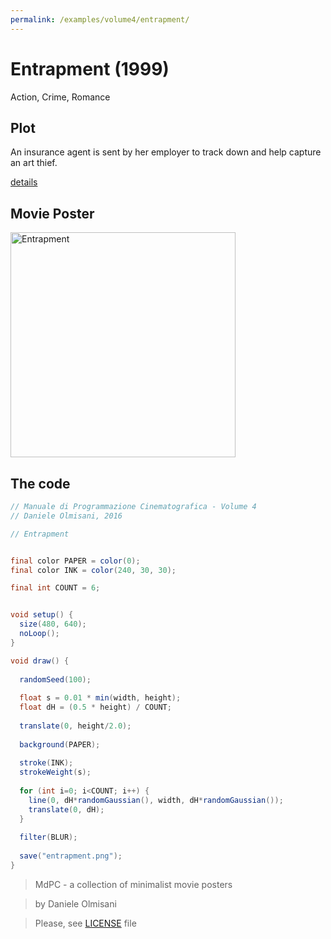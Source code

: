 ```yaml
---
permalink: /examples/volume4/entrapment/
---
```

# Entrapment (1999)

Action, Crime, Romance

## Plot
An insurance agent is sent by her employer to track down and help capture an art thief.

[details](https://www.imdb.com/title/tt0137494/)

## Movie Poster
<img src="entrapment.png"  width="360px" title="Entrapment">


## The code
```java
// Manuale di Programmazione Cinematografica - Volume 4
// Daniele Olmisani, 2016

// Entrapment


final color PAPER = color(0);
final color INK = color(240, 30, 30);

final int COUNT = 6;


void setup() {
  size(480, 640);
  noLoop();
}

void draw() {
  
  randomSeed(100);
  
  float s = 0.01 * min(width, height);
  float dH = (0.5 * height) / COUNT;
  
  translate(0, height/2.0);
  
  background(PAPER);
  
  stroke(INK);
  strokeWeight(s);
  
  for (int i=0; i<COUNT; i++) {
    line(0, dH*randomGaussian(), width, dH*randomGaussian());
    translate(0, dH);
  }
  
  filter(BLUR);
  
  save("entrapment.png");
}
```

> MdPC - a collection of minimalist movie posters

> by Daniele Olmisani

> Please, see [LICENSE](../../../LICENSE) file
